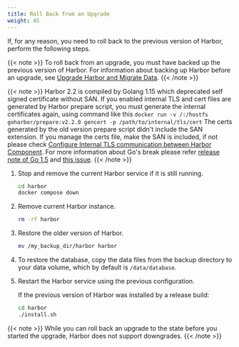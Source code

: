 ```yaml
---
title: Roll Back from an Upgrade
weight: 45
---
```


If, for any reason, you need to roll back to the previous version of Harbor, perform the following steps.

{{< note >}}
To roll back from an upgrade, you must have backed up the previous version of Harbor. For information about backing up Harbor before an upgrade, see [Upgrade Harbor and Migrate Data](_index.md).
{{< /note >}}

{{< note >}}
Harbor 2.2 is compiled by Golang 1.15 which deprecated self signed certificate without SAN. If you enabled internal TLS and cert files are generated by Harbor prepare script, you must generate the internal certificates again, using command like this `docker run -v /:/hostfs goharbor/prepare:v2.2.0 gencert -p /path/to/internal/tls/cert` The certs generated by the old version prepare script didn't include the SAN extension. If you manage the certs file, make the SAN is included, if not please check [Configure Internal TLS communication between Harbor Component](../../install-config/configure-internal-tls.md). For more information about Go's break please refer [release note of Go 1.5](https://golang.org/doc/go1.15#commonname) and [this issue](https://github.com/golang/go/issues/24151).
{{< /note >}}

1. Stop and remove the current Harbor service if it is still running.

    ```sh
    cd harbor
    docker compose down
    ```

2. Remove current Harbor instance.

    ```sh
    rm -rf harbor
    ```

3. Restore the older version of Harbor.

    ```sh
    mv /my_backup_dir/harbor harbor
    ```

4. To restore the database, copy the data files from the backup directory to your data volume, which by default is `/data/database`.

5. Restart the Harbor service using the previous configuration.  
   
   If the previous version of Harbor was installed by a release build:

    ```sh
    cd harbor
    ./install.sh
    ```

{{< note >}}
While you can roll back an upgrade to the state before you started the upgrade, Harbor does not support downgrades.
{{< /note >}}
